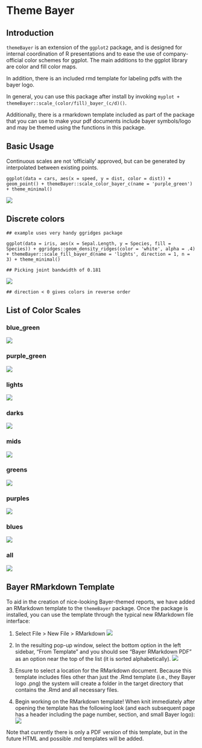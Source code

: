 # Theme Bayer

## Introduction

`themeBayer` is an extension of the `ggplot2` package, and is designed
for internal coordination of R presentations and to ease the use of
company-official color schemes for ggplot. The main additions to the
ggplot library are color and fill color maps.

In addition, there is an included rmd template for labeling pdfs with the bayer logo.

In general, you can use this package after install by invoking
`myplot + themeBayer::scale_(color/fill)_bayer_(c/d)()`.

Additionally, there is a rmarkdown template included as part of the
package that you can use to make your pdf documents include bayer
symbols/logo and may be themed using the functions in this package.

## Basic Usage

Continuous scales are not ‘officially’ approved, but can be generated by
interpolated between existing points.

    ggplot(data = cars, aes(x = speed, y = dist, color = dist)) + geom_point() + themeBayer::scale_color_bayer_c(name = 'purple_green') + theme_minimal()

![](readme_files/figure-markdown_strict/cont-plot-1.png)

## Discrete colors

    ## example uses very handy ggridges package

    ggplot(data = iris, aes(x = Sepal.Length, y = Species, fill = Species)) + ggridges::geom_density_ridges(color = 'white', alpha = .4) + themeBayer::scale_fill_bayer_d(name = 'lights', direction = 1, n = 3) + theme_minimal()

    ## Picking joint bandwidth of 0.181

![](readme_files/figure-markdown_strict/disc-plot-1.png)

    ## direction < 0 gives colors in reverse order

## List of Color Scales

### blue\_green

![](readme_files/figure-markdown_strict/unnamed-chunk-1-1.png)

### purple\_green

![](readme_files/figure-markdown_strict/unnamed-chunk-2-1.png)

### lights

![](readme_files/figure-markdown_strict/unnamed-chunk-3-1.png)

### darks

![](readme_files/figure-markdown_strict/unnamed-chunk-4-1.png)

### mids

![](readme_files/figure-markdown_strict/unnamed-chunk-5-1.png)

### greens

![](readme_files/figure-markdown_strict/unnamed-chunk-6-1.png)

### purples

![](readme_files/figure-markdown_strict/unnamed-chunk-7-1.png)

### blues

![](readme_files/figure-markdown_strict/unnamed-chunk-8-1.png)

### all

![](readme_files/figure-markdown_strict/unnamed-chunk-9-1.png)

## Bayer RMarkdown Template

To aid in the creation of nice-looking Bayer-themed reports, we have
added an RMarkdown template to the `themeBayer` package. Once the
package is installed, you can use the template through the typical new
RMarkdown file interface:

1.  Select File &gt; New File &gt; RMarkdown ![](inst/img/new_rmd.png)

2.  In the resulting pop-up window, select the bottom option in the left
    sidebar, “From Template” and you should see “Bayer RMarkdown PDF” as
    an option near the top of the list (it is sorted alphabetically).
    ![](inst/img/rmd_menu.png)

3.  Ensure to select a location for the RMarkdown document. Because this
    template includes files other than just the .Rmd template (i.e.,
    they Bayer logo .png) the system will create a folder in the target
    directory that contains the .Rmd and all necessary files.

4.  Begin working on the RMarkdown template! When knit immediately after
    opening the template has the following look (and each subsequent
    page has a header including the page number, section, and small
    Bayer logo): ![](inst/img/pdf_template.png)

Note that currently there is only a PDF version of this template, but in
the future HTML and possible .md templates will be added.
